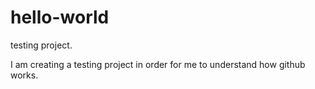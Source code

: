# hello-world

testing project.

I am creating a testing project in order for me to understand how github works.
